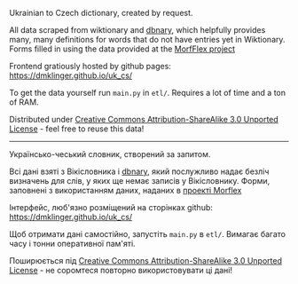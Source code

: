 Ukrainian to Czech dictionary, created by request.

All data scraped from wiktionary and [dbnary](http://kaiko.getalp.org/about-dbnary/), which helpfully provides many, many definitions for words that do not have entries yet in Wiktionary. Forms filled in using the data provided at the [MorfFlex project](https://lindat.mff.cuni.cz/repository/xmlui/handle/11234/1-3186)

Frontend gratiously hosted by github pages: https://dmklinger.github.io/uk_cs/

To get the data yourself run `main.py` in `etl/`. Requires a lot of time and a ton of RAM.

Distributed under [Creative Commons Attribution-ShareAlike 3.0 Unported License](https://en.wikipedia.org/wiki/Wikipedia:Text_of_Creative_Commons_Attribution-ShareAlike_3.0_Unported_License) - feel free to reuse this data!

---

Українсько-чеський словник, створений за запитом.

Всі дані взяті з Вікісловника і [dbnary](http://kaiko.getalp.org/about-dbnary/), який послужливо надає безліч визначень для слів, у яких ще немає записів у Вікісловнику. Форми, заповнені з використанням даних, наданих в [проекті Morflex](https://lindat.mff.cuni.cz/repository/xmlui/handle/11234/1-3186 )

Інтерфейс, люб'язно розміщений на сторінках github: https://dmklinger.github.io/uk_cs/

Щоб отримати дані самостійно, запустіть `main.py` в `etl/`. Вимагає багато часу і тонни оперативної пам'яті.

Поширюється під [Creative Commons Attribution-ShareAlike 3.0 Unported License](https://en.wikipedia.org/wiki/Wikipedia:Text_of_Creative_Commons_Attribution-ShareAlike_3.0_Unported_License) - не соромтеся повторно використовувати ці дані!